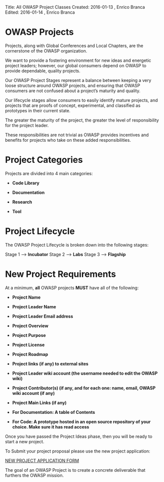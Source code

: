 Title:     All OWASP Project Classes
Created:   2016-01-13 , Enrico Branca  
Edited:    2016-01-14 , Enrico Branca  


[//]: # (BE SURE THERE ARE NO EMPTY LINES BEFORE 'Title')  
[//]: # (end each line of the metadata with TWO spaces before the newline)  
[//]: # (insert TWO blank lines after the metadata)  
[//]: # (<ADD YOUR TEXT STARTING FROM HERE>)  

# OWASP Projects

Projects, along with Global Conferences and Local Chapters, are the cornerstone of the OWASP organization.

We want to provide a fostering environment for new ideas and energetic project leaders; however, our global consumers depend on OWASP to provide dependable, quality projects.

Our OWASP Project Stages represent a balance between keeping a very loose structure around OWASP projects, and ensuring that OWASP consumers are not confused about a project’s maturity and quality.

Our lifecycle stages allow consumers to easily identify mature projects, and projects that are proofs of concept, experimental, and classified as prototypes in their current state.

The greater the maturity of the project, the greater the level of responsibility for the project leader.

These responsibilities are not trivial as OWASP provides incentives and benefits for projects who take on these added responsibilities.

# Project Categories

Projects are divided into 4 main categories:

* **Code Library**

* **Documentation**

* **Research**

* **Tool**

# Project Lifecycle

The OWASP Project Lifecycle is broken down into the following stages:

Stage 1 --> **Incubator**
Stage 2 --> **Labs**
Stage 3 --> **Flagship**

# New Project Requirements

At a minimum, **all** OWASP projects **MUST** have all of the following:

* **Project Name**

* **Project Leader Name**

* **Project Leader Email address**

* **Project Overview**

* **Project Purpose**

* **Project License**

* **Project Roadmap**

* **Project links (if any) to external sites**

* **Project Leader wiki account (the username needed to edit the OWASP wiki)**

* **Project Contributor(s) (if any, and for each one: name, email, OWASP wiki account (if any)**

* **Project Main Links (if any)**

* **For Documentation: A table of Contents**

* **For Code: A prototype hosted in an open source repository of your choice. Make sure it has read access**

Once you have passed the Project Ideas phase, then you will be ready to start a new project.

To Submit your project proposal please use the new project application:

[NEW PROJECT APPLICATION FORM](https://www.tfaforms.com/263506)

The goal of an OWASP Project is to create a concrete deliverable that furthers the OWASP mission.


[//]: # (<STOP HERE - do not write anything after this point !!! >)
